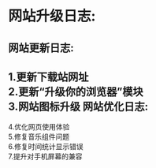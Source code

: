 网站升级日志:
=========
网站更新日志:
--------------
1.更新下载站网址 \
2.更新“升级你的浏览器”模块 \
3.网站图标升级 
网站优化日志:
------------------
4.优化网页使用体验 \
5.修复音乐组件问题 \
6.修复时间统计显示错误 \
7.提升对手机屏幕的兼容